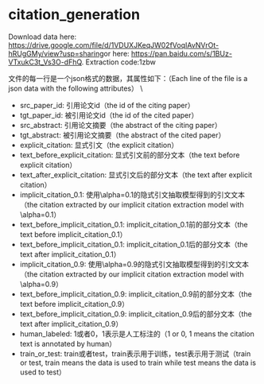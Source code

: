# citation_generation
Download data here: https://drive.google.com/file/d/1VDUXJKeqJW02fVoqIAvNVrOt-hRUgGMy/view?usp=sharing​
or here: https://pan.baidu.com/s/1BUz-VTxukC3t_Vs3O-dFhQ. Extraction code:1zbw

文件的每一行是一个json格式的数据，其属性如下：（Each line of the file is a json data with the following attributes） \
+ src_paper_id: 引用论文id（the id of the citing paper）
+ tgt_paper_id: 被引用论文id（the id of the cited paper）
+ src_abstract: 引用论文摘要（the abstract of the citing paper）
+ tgt_abstract: 被引用论文摘要（the abstract of the cited paper）
+ explicit_citation: 显式引文（the explicit citation）
+ text_before_explicit_citation: 显式引文前的部分文本（the text before explicit citation）
+ text_after_explicit_citation: 显式引文后的部分文本（the text after explicit citation）
+ implicit_citation_0.1: 使用\alpha=0.1的隐式引文抽取模型得到的引文文本（the citation extracted by our implicit citation extraction model with \alpha=0.1）
+ text_before_implicit_citation_0.1: implicit_citation_0.1前的部分文本（the text before implicit_citation_0.1）
+ text_before_implicit_citation_0.1: implicit_citation_0.1后的部分文本（the text after implicit_citation_0.1）
+ implicit_citation_0.9: 使用\alpha=0.9的隐式引文抽取模型得到的引文文本（the citation extracted by our implicit citation extraction model with \alpha=0.9）
+ text_before_implicit_citation_0.9: implicit_citation_0.9前的部分文本（the text before implicit_citation_0.9）
+ text_before_implicit_citation_0.9: implicit_citation_0.9后的部分文本（the text after implicit_citation_0.9）
+ human_labeled: 1或者0，1表示是人工标注的（1 or 0, 1 means the citation text is annotated by human）
+ train_or_test: train或者test，train表示用于训练，test表示用于测试（train or test, train means the data is used to train while test means the data is used to test）

